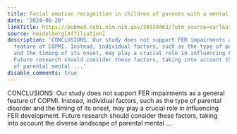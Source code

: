 ```yaml
---
title: Facial emotion recognition in children of parents with a mental illness
date: '2024-06-28'
linkTitle: https://pubmed.ncbi.nlm.nih.gov/38938463/?utm_source=curl&utm_medium=rss&utm_campaign=pubmed-2&utm_content=1FakS-2QOkCT8HsMOQP1bCRQ4YzyumYOmxmF0moLsQ3dFB1E9V&fc=20220326224207&ff=20240628182110&v=2.18.0.post9+e462414
source: heidelberg[Affiliation]
description: 'CONCLUSIONS: Our study does not support FER impairments as a general
  feature of COPMI. Instead, individual factors, such as the type of parental disorder
  and the timing of its onset, may play a crucial role in influencing FER development.
  Future research should consider these factors, taking into account the diverse landscape
  of parental mental ...'
disable_comments: true
---
```

CONCLUSIONS: Our study does not support FER impairments as a general feature of COPMI. Instead, individual factors, such as the type of parental disorder and the timing of its onset, may play a crucial role in influencing FER development. Future research should consider these factors, taking into account the diverse landscape of parental mental ...